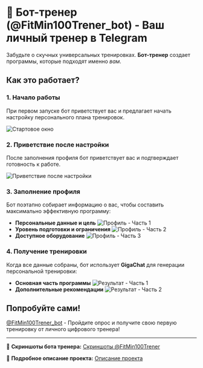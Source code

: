 # 💪 Бот-тренер (@FitMin100Trener_bot) - Ваш личный тренер в Telegram

Забудьте о скучных универсальных тренировках. **Бот-тренер** создает программы, которые подходят именно *вам*.

## Как это работает?

### 1. Начало работы
При первом запуске бот приветствует вас и предлагает начать настройку персонального плана тренировок.

![Стартовое окно](Start.png)

### 2. Приветствие после настройки
После заполнения профиля бот приветствует вас и подтверждает готовность к работе.

![Приветствие после настройки](Приветствие.png)

### 3. Заполнение профиля
Бот поэтапно собирает информацию о вас, чтобы составить максимально эффективную программу:
*   **Персональные данные и цель**
    ![Профиль - Часть 1](Профиль%201%20часть.png)
*   **Уровень подготовки и ограничения**
    ![Профиль - Часть 2](Профиль%202%20часть.png)
*   **Доступное оборудование**
    ![Профиль - Часть 3](Профиль%203%20часть.png)

### 4. Получение тренировки
Когда все данные собраны, бот использует **GigaChat** для генерации персональной тренировки:
*   **Основная часть программы**
    ![Результат - Часть 1](Результат%201%20часть.png)
*   **Дополнительные рекомендации**
    ![Результат - Часть 2](Результат%202%20часть.png)

## Попробуйте сами!

[@FitMin100Trener_bot](https://t.me/FitMin100Trener_bot) - Пройдите опрос и получите свою первую тренировку от личного цифрового тренера!

---

🔗 **Скриншоты бота тренера:** [Скриншоты @FitMin100Trener](../nutryImg/Readme.md)

🔗 **Подробное описание проекта:** [Описание проекта](../README.md)

